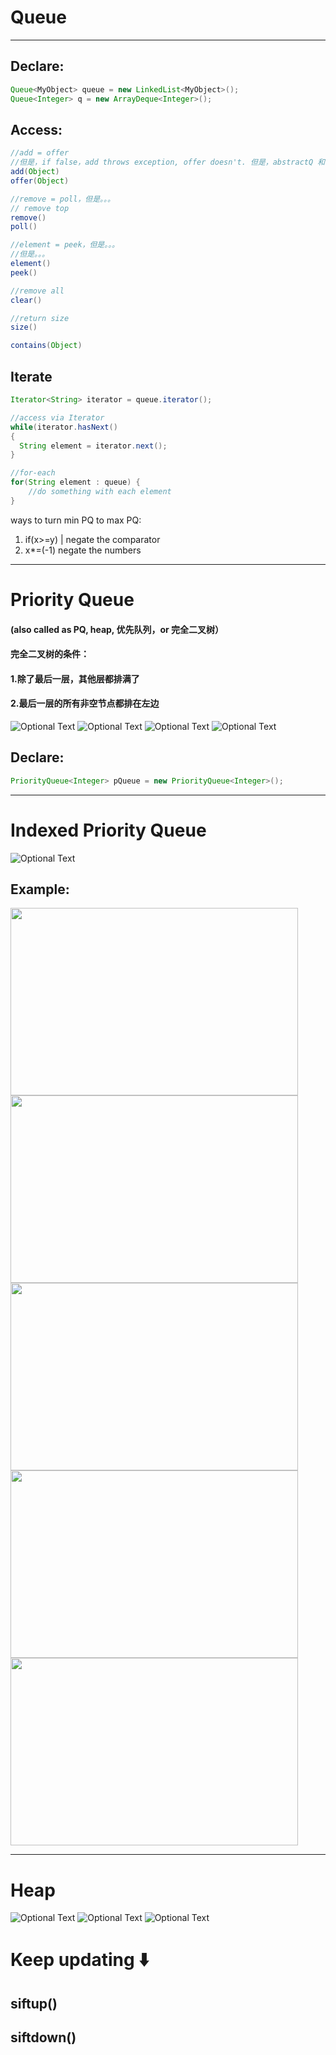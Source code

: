 # Queue
---

## Declare:
```java
Queue<MyObject> queue = new LinkedList<MyObject>();
Queue<Integer> q = new ArrayDeque<Integer>();
```

## Access:
```java
//add = offer
//但是，if false，add throws exception, offer doesn't. 但是，abstractQ 和 PQ的 add 又是不一样。哎。
add(Object)
offer(Object)

//remove = poll，但是。。。
// remove top
remove()
poll()

//element = peek，但是。。。
//但是。。。
element()
peek()

//remove all
clear()

//return size
size()

contains(Object)
```

## Iterate
```java
Iterator<String> iterator = queue.iterator();

//access via Iterator
while(iterator.hasNext()
{
  String element = iterator.next();
}

//for-each
for(String element : queue) {
    //do something with each element
}
```

ways to turn min PQ to max PQ:
1. if(x>=y) | negate the comparator
2. x*=(-1) negate the numbers
---


# Priority Queue
#### (also called as PQ, heap, 优先队列，or 完全二叉树）
#### 完全二叉树的条件：
#### 1.除了最后一层，其他层都排满了
#### 2.最后一层的所有非空节点都排在左边
![Optional Text](https://raw.githubusercontent.com/IDGAQ/Super_Cool_Notes/main/Screen%20Shot%202021-03-22%20at%202.41.04%20AM.png)
![Optional Text](https://raw.githubusercontent.com/IDGAQ/Super_Cool_Notes/main/Screen%20Shot%202021-03-22%20at%202.41.42%20AM.png)
![Optional Text](https://raw.githubusercontent.com/IDGAQ/Super_Cool_Notes/main/Screen%20Shot%202021-03-22%20at%202.42.15%20AM.png)
![Optional Text](https://raw.githubusercontent.com/IDGAQ/Super_Cool_Notes/main/Screen%20Shot%202021-03-22%20at%202.55.33%20AM.png)


## Declare:
```java
PriorityQueue<Integer> pQueue = new PriorityQueue<Integer>();
```
---

# Indexed Priority Queue
![Optional Text](https://raw.githubusercontent.com/IDGAQ/Super_Cool_Notes/main/Screen%20Shot%202021-03-22%20at%206.25.48%20AM.png)
## Example:
<img width="460" height="300" src="https://raw.githubusercontent.com/IDGAQ/Super_Cool_Notes/main/Screen%20Shot%202021-03-22%20at%206.28.56%20AM.png"> <img width="460" height="300" src="https://raw.githubusercontent.com/IDGAQ/Super_Cool_Notes/main/Screen%20Shot%202021-03-22%20at%206.31.43%20AM.png">
<img width="460" height="300" src="https://raw.githubusercontent.com/IDGAQ/Super_Cool_Notes/main/Screen%20Shot%202021-03-22%20at%206.32.02%20AM.png"> <img width="460" height="300" src="https://raw.githubusercontent.com/IDGAQ/Super_Cool_Notes/main/Screen%20Shot%202021-03-22%20at%206.32.12%20AM.png">
<img width="460" height="300" src="https://raw.githubusercontent.com/IDGAQ/Super_Cool_Notes/main/Screen%20Shot%202021-03-22%20at%206.32.40%20AM.png">

---

# Heap
![Optional Text](https://raw.githubusercontent.com/IDGAQ/Super_Cool_Notes/main/Screen%20Shot%202021-03-22%20at%202.33.33%20AM.png)
![Optional Text](https://raw.githubusercontent.com/IDGAQ/Super_Cool_Notes/main/Screen%20Shot%202021-03-22%20at%202.47.10%20AM.png)
![Optional Text](https://raw.githubusercontent.com/IDGAQ/Super_Cool_Notes/main/Screen%20Shot%202021-03-22%20at%202.50.44%20AM.png)


# Keep updating ⬇️

## siftup()
## siftdown()

